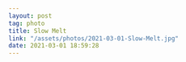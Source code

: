 ```yaml
---
layout: post
tag: photo
title: Slow Melt
link: "/assets/photos/2021-03-01-Slow-Melt.jpg"
date: 2021-03-01 18:59:28
---
```

